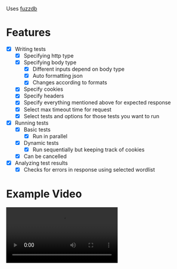 Uses [fuzzdb](https://github.com/fuzzdb-project/fuzzdb)

# Features
- [x] Writing tests
    - [x] Specifying http type
    - [x] Specifying body type
        - [x] Different inputs depend on body type
        - [x] Auto formatting json
        - [x] Changes according to formats
    - [x] Specify cookies
    - [x] Specify headers
    - [x] Specify everything mentioned above for expected response
    - [x] Select max timeout time for request
    - [x] Select tests and options for those tests you want to run
- [x] Running tests
    - [x] Basic tests
        - [x] Run in parallel
    - [x] Dynamic tests
        - [x] Run sequentially but keeping track of cookies
    - [x] Can be cancelled
- [x] Analyzing test results
    - [x] Checks for errors in response using selected wordlist

# Example Video
![](./assets/example.mp4) 
